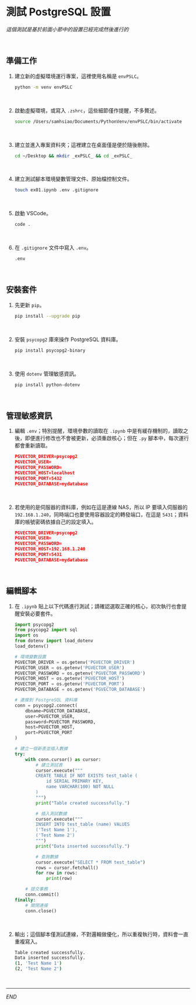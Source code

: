 # 測試 PostgreSQL 設置

_這個測試是基於前面小節中的設置已經完成然後進行的_

<br>

## 準備工作

1. 建立新的虛擬環境運行專案，這裡使用名稱是 `envPSLC`。

    ```bash
    python -m venv envPSLC
    ```

<br>

2. 啟動虛擬環境，或寫入 `.zshrc`，這些細節僅作提醒，不多贅述。

    ```bash
    source /Users/samhsiao/Documents/PythonVenv/envPSLC/bin/activate
    ```

<br>

3. 建立並進入專案資料夾；這裡建立在桌面僅是便於隨後刪除。

    ```bash
    cd ~/Desktop && mkdir _exPSLC_ && cd _exPSLC_
    ```

<br>

4. 建立測試腳本環境變數管理文件、原始檔控制文件。

    ```bash
    touch ex01.ipynb .env .gitignore
    ```

<br>

5. 啟動 VSCode。

    ```bash
    code .
    ```

<br>

6. 在 `.gitignore` 文件中寫入 `.env`。

    ```bash
    .env
    ```

<br>

## 安裝套件

1. 先更新 `pip`。

    ```bash
    pip install --upgrade pip
    ```

<br>

2. 安裝 `psycopg2` 庫來操作 PostgreSQL 資料庫。

    ```bash
    pip install psycopg2-binary
    ```

<br>

3. 使用 `dotenv` 管理敏感資訊。

    ```bash
    pip install python-dotenv
    ```

<br>

## 管理敏感資訊

1. 編輯 `.env`；特別提醒，環境參數的讀取在 `.ipynb` 中是有緩存機制的，讀取之後，即便進行修改也不會被更新，必須重啟核心；但在 `.py` 腳本中，每次運行都會重新讀取。

    ```json
    PGVECTOR_DRIVER=psycopg2
    PGVECTOR_USER=
    PGVECTOR_PASSWORD=
    PGVECTOR_HOST=localhost
    PGVECTOR_PORT=5432
    PGVECTOR_DATABASE=mydatabase
    ```

<br>

2. 若使用的是伺服器的資料庫，例如在這是連線 NAS，所以 IP 要填入伺服器的 `192.168.1.240`，同時端口也要使用容器設定的轉發端口，在這是 `5431`；資料庫的帳號密碼依據自己的設定填入。

    ```json
    PGVECTOR_DRIVER=psycopg2
    PGVECTOR_USER=
    PGVECTOR_PASSWORD=
    PGVECTOR_HOST=192.168.1.240
    PGVECTOR_PORT=5431
    PGVECTOR_DATABASE=mydatabase
    ```

<br>

## 編輯腳本

1. 在 `.ipynb` 貼上以下代碼進行測試；請確認選取正確的核心，初次執行也會提醒安裝必要套件。

    ```python
    import psycopg2
    from psycopg2 import sql
    import os
    from dotenv import load_dotenv
    load_dotenv()

    # 環境變數設置
    PGVECTOR_DRIVER = os.getenv('PGVECTOR_DRIVER')
    PGVECTOR_USER = os.getenv('PGVECTOR_USER')
    PGVECTOR_PASSWORD = os.getenv('PGVECTOR_PASSWORD')
    PGVECTOR_HOST = os.getenv('PGVECTOR_HOST')
    PGVECTOR_PORT = os.getenv('PGVECTOR_PORT')
    PGVECTOR_DATABASE = os.getenv('PGVECTOR_DATABASE')

    # 連接到 PostgreSQL 資料庫
    conn = psycopg2.connect(
        dbname=PGVECTOR_DATABASE,
        user=PGVECTOR_USER,
        password=PGVECTOR_PASSWORD,
        host=PGVECTOR_HOST,
        port=PGVECTOR_PORT
    )

    # 建立一個新表並插入數據
    try:
        with conn.cursor() as cursor:
            # 建立測試表
            cursor.execute("""
            CREATE TABLE IF NOT EXISTS test_table (
                id SERIAL PRIMARY KEY,
                name VARCHAR(100) NOT NULL
            )
            """)
            print("Table created successfully.")

            # 插入測試數據
            cursor.execute("""
            INSERT INTO test_table (name) VALUES 
            ('Test Name 1'),
            ('Test Name 2')
            """)
            print("Data inserted successfully.")

            # 查詢數據
            cursor.execute("SELECT * FROM test_table")
            rows = cursor.fetchall()
            for row in rows:
                print(row)

        # 提交事務
        conn.commit()
    finally:
        # 關閉連接
        conn.close()
    ```

<br>

2. 輸出；這個腳本僅測試連線，不對邏輯做優化，所以重複執行時，資料會一直重複寫入。

    ```bash
    Table created successfully.
    Data inserted successfully.
    (1, 'Test Name 1')
    (2, 'Test Name 2')
    ```

<br>

___

_END_